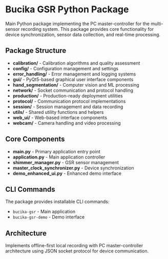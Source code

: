 # Bucika GSR Python Package

Main Python package implementing the PC master-controller for the multi-sensor recording system. This package provides core functionality for device synchronization, sensor data collection, and real-time processing.

## Package Structure

- **calibration/** - Calibration algorithms and quality assessment
- **config/** - Configuration management and settings
- **error_handling/** - Error management and logging systems
- **gui/** - PyQt5-based graphical user interface components
- **hand_segmentation/** - Computer vision and ML processing
- **network/** - Socket communication and protocol handling
- **production/** - Production-ready deployment utilities
- **protocol/** - Communication protocol implementations
- **session/** - Session management and data recording
- **utils/** - Shared utility functions and helpers
- **web_ui/** - Web-based interface components
- **webcam/** - Camera handling and video processing

## Core Components

- **main.py** - Primary application entry point
- **application.py** - Main application controller
- **shimmer_manager.py** - GSR sensor management
- **master_clock_synchronizer.py** - Device synchronization
- **demo_enhanced_ui.py** - Enhanced demo interface

## CLI Commands

The package provides installable CLI commands:
- `bucika-gsr` - Main application
- `bucika-gsr-demo` - Demo interface

## Architecture

Implements offline-first local recording with PC master-controller architecture using JSON socket protocol for device communication.